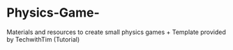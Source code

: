 # Physics-Game-
Materials and resources to create small physics games + Template provided by TechwithTim (Tutorial)
